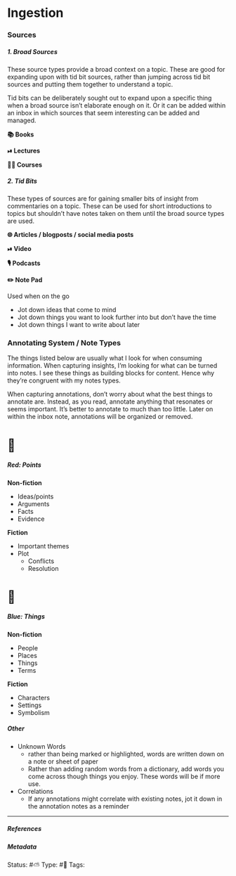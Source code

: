 # Ingestion

### Sources

##### 1. Broad Sources

These source types provide a broad context on a topic. These are good for expanding upon with tid bit sources, rather than jumping across tid bit sources and putting them together to understand a topic.

Tid bits can be deliberately sought out to expand upon a specific thing when a broad source isn’t elaborate enough on it. Or  it can be added within an inbox in which sources that seem interesting can be added and managed.

**📚 Books**

**⏯ Lectures**

**👨‍🏫 Courses**

##### 2. Tid Bits

These types of sources are for gaining smaller bits of insight from commentaries on a topic. These can be used for short introductions to topics but shouldn’t have notes taken on them until the broad source types are used.

**🌐 Articles / blogposts / social media posts**


**⏯ Video**

**🎙 Podcasts**

**✏️ Note Pad**

Used when on the go

- Jot down ideas that come to mind
- Jot down things you want to look further into but don’t have the time
- Jot down things I want to write about later

### Annotating System / Note Types
The things listed below are usually what I look for when consuming information. When capturing insights, I’m looking for what can be turned into notes.  I see these things as building blocks for content. Hence why they’re congruent with my notes types.

When capturing annotations, don’t worry about what the best things to annotate are. Instead, as you read, annotate anything that resonates or seems important. It’s better to annotate to much than too little. Later on within the inbox note, annotations will be organized or removed.

# 🔴
##### Red: Points

**Non-fiction**
- Ideas/points
- Arguments
- Facts
- Evidence

**Fiction**
- Important themes
- Plot
	- Conflicts
	- Resolution

# 🔵
##### Blue: Things

**Non-fiction**
- People
- Places
- Things
- Terms

**Fiction**
- Characters
- Settings
- Symbolism

##### Other
- Unknown Words
	- rather than being marked or highlighted, words are written down on a note or sheet of paper
	- Rather than adding random words from a dictionary, add words you come across though things you enjoy. These words will be if more use.
- Correlations
	- If any annotations might correlate with existing notes, jot it down in the annotation notes as a reminder


___

##### References


##### Metadata
Status:  #⛅️ 
Type: #🔵 
Tags: